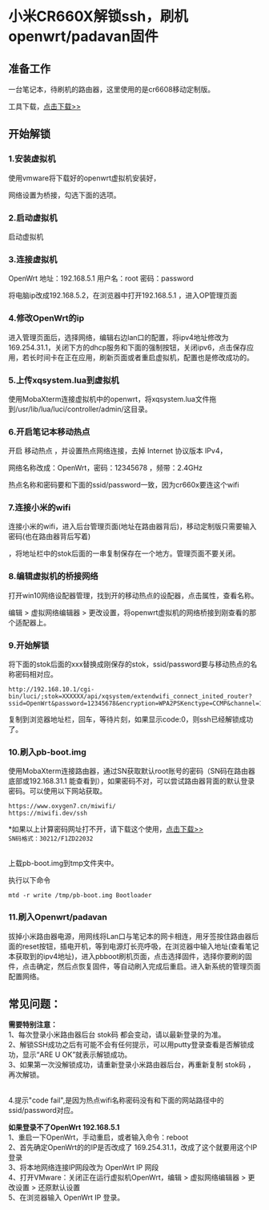 # 小米CR660X解锁ssh，刷机openwrt/padavan固件


## 准备工作

一台笔记本，待刷机的路由器，这里使用的是cr6608移动定制版。

工具下载，<a href="https://github.com/kjfx/AX6000/releases/download/AX6000/AX6000-SSH.zip" target="_blank">点击下载>></a>

## 开始解锁

### 1.安装虚拟机

使用vmware将下载好的openwrt虚拟机安装好，

网络设置为桥接，勾选下面的选项。

### 2.启动虚拟机

启动虚拟机

### 3.连接虚拟机

OpenWrt 地址：192.168.5.1    用户名：root   密码：password

将电脑ip改成192.168.5.2，在浏览器中打开192.168.5.1 ，进入OP管理页面

### 4.修改OpenWrt的ip

进入管理页面后，选择网络，编辑右边lan口的配置，将ipv4地址修改为169.254.31.1，关闭下方的dhcp服务和下面的强制按钮，关闭ipv6，点击保存应用，若长时间卡在正在应用，刷新页面或者重启虚拟机，配置也是修改成功的。

### 5.上传xqsystem.lua到虚拟机

使用MobaXterm连接虚拟机中的openwrt，将xqsystem.lua文件拖到/usr/lib/lua/luci/controller/admin/这目录。

### 6.开启笔记本移动热点

开启 移动热点 ，并设置热点网络连接，去掉 Internet 协议版本 IPv4，

网络名称改成：OpenWrt，密码：12345678 ，频带：2.4GHz<br>

热点名称和密码要和下面的ssid/password一致，因为cr660x要连这个wifi

### 7.连接小米的wifi

连接小米的wifi，进入后台管理页面(地址在路由器背后)，移动定制版只需要输入密码(也在路由器背后写着)

，将地址栏中的stok后面的一串复制保存在一个地方。管理页面不要关闭。

### 8.编辑虚拟机的桥接网络

打开win10网络设配器管理，找到开的移动热点的设配器，点击属性，查看名称。

编辑 > 虚拟网络编辑器 > 更改设置，将openwrt虚拟机的网络桥接到刚查看的那个适配器上。

### 9.开始解锁

将下面的stok后面的xxx替换成刚保存的stok，ssid/password要与移动热点的名称密码相对应。

```
http://192.168.10.1/cgi-bin/luci/;stok=XXXXXX/api/xqsystem/extendwifi_connect_inited_router?ssid=OpenWrt&password=12345678&encryption=WPA2PSKenctype=CCMP&channel=1&band=2g&admin_username=root&admin_password=admin&admin_nonce=xxx
```

复制到浏览器地址栏，回车，等待片刻，如果显示code:0，则ssh已经解锁成功了。

### 10.刷入pb-boot.img

使用MobaXterm连接路由器，通过SN获取默认root账号的密码（SN码在路由器底部或192.168.31.1 能查看到），如果密码不对，可以尝试路由器背面的默认登录密码。可以使用以下网站获取。

```
https://www.oxygen7.cn/miwifi/
https://miwifi.dev/ssh
```

*如果以上计算密码网址打不开，请下载这个使用，<a href="https://github.com/kjfx/AX6000/releases/download/AX6000/SN.zip" target="_blank">点击下载>></a> <br>
<code>SN码格式：30212/F1ZD22032</code><br><br>

上载pb-boot.img到tmp文件夹中。

执行以下命令

```
mtd -r write /tmp/pb-boot.img Bootloader
```

### 11.刷入Openwrt/padavan

拔掉小米路由器电源，用网线将Lan口与笔记本的网卡相连，用牙签按住路由器后面的reset按钮，插电开机，等到电源灯长亮呼吸，在浏览器中输入地址(查看笔记本获取到的ipv4地址)，进入pbboot刷机页面，点击选择固件，选择你要刷的固件，点击确定，然后点恢复固件，等自动刷入完成后重启。进入新系统的管理页面配置网络。



## 常见问题：
**需要特别注意：<br>**
1、每次登录小米路由器后台 stok码 都会变动，请以最新登录的为准。<br>
2、解锁SSH成功之后有可能不会有任何提示，可以用putty登录查看是否解锁成功，显示“ARE U OK”就表示解锁成功。<br>
3、如果第一次没解锁成功，请重新登录小米路由器后台，再重新复制 stok码 ，再次解锁。<br><br>

4.提示"code fail",是因为热点wifi名称密码没有和下面的网站路径中的ssid/password对应。

**如果登录不了OpenWrt  192.168.5.1<br>**
1、重启一下OpenWrt，手动重启，或者输入命令：reboot<br>
2、首先确定OpenWrt的的IP是否改成了 169.254.31.1，改成了这个就要用这个IP登录<br>
3、将本地网络连接IP网段改为 OpenWrt IP 网段<br>
4、打开VMware：关闭正在运行虚拟机OpenWrt，编辑 > 虚拟网络编辑器 > 更改设置 > 还原默认设置<br>
5、在浏览器输入 OpenWrt IP 登录。<br><br>

